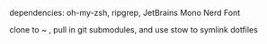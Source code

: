 dependencies: oh-my-zsh, ripgrep, JetBrains Mono Nerd Font

clone to ~ , pull in git submodules, and use stow to symlink dotfiles

